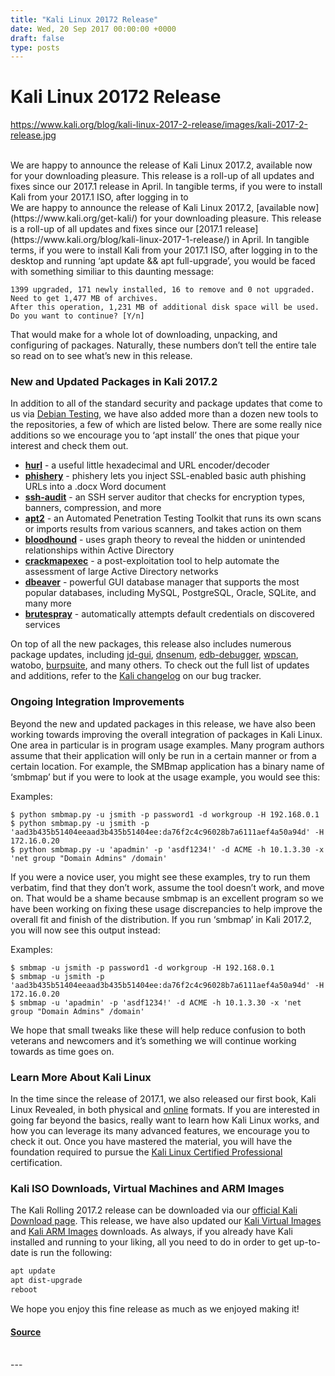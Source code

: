 ```yaml
---
title: "Kali Linux 20172 Release"
date: Wed, 20 Sep 2017 00:00:00 +0000
draft: false
type: posts
---
```

# Kali Linux 20172 Release
https://www.kali.org/blog/kali-linux-2017-2-release/images/kali-2017-2-release.jpg
<br/>

<br/>
We are happy to announce the release of Kali Linux 2017.2, available now for your downloading pleasure. This release is a roll-up of all updates and fixes since our 2017.1 release in April. In tangible terms, if you were to install Kali from your 2017.1 ISO, after logging in to
<br/>
We are happy to announce the release of Kali Linux 2017.2, [available now](https://www.kali.org/get-kali/) for your downloading pleasure. This release is a roll-up of all updates and fixes since our [2017.1 release](https://www.kali.org/blog/kali-linux-2017-1-release/) in April. In tangible terms, if you were to install Kali from your 2017.1 ISO, after logging in to the desktop and running ‘apt update && apt full-upgrade’, you would be faced with something similiar to this daunting message:

```plain
1399 upgraded, 171 newly installed, 16 to remove and 0 not upgraded.
Need to get 1,477 MB of archives.
After this operation, 1,231 MB of additional disk space will be used.
Do you want to continue? [Y/n]
```

That would make for a whole lot of downloading, unpacking, and configuring of packages. Naturally, these numbers don’t tell the entire tale so read on to see what’s new in this release.

### New and Updated Packages in Kali 2017.2

In addition to all of the standard security and package updates that come to us via [Debian Testing](https://wiki.debian.org/DebianTesting), we have also added more than a dozen new tools to the repositories, a few of which are listed below. There are some really nice additions so we encourage you to ‘apt install’ the ones that pique your interest and check them out.

-   **[hurl](https://github.com/fnord0/hURL)** - a useful little hexadecimal and URL encoder/decoder
-   **[phishery](https://github.com/ryhanson/phishery)** - phishery lets you inject SSL-enabled basic auth phishing URLs into a .docx Word document
-   **[ssh-audit](https://github.com/arthepsy/ssh-audit)** - an SSH server auditor that checks for encryption types, banners, compression, and more
-   **[apt2](https://www.kali.org/docs/tools/removed-tools/)** - an Automated Penetration Testing Toolkit that runs its own scans or imports results from various scanners, and takes action on them
-   **[bloodhound](https://github.com/BloodHoundAD/BloodHound)** - uses graph theory to reveal the hidden or unintended relationships within Active Directory
-   **[crackmapexec](https://github.com/byt3bl33d3r/CrackMapExec)** - a post-exploitation tool to help automate the assessment of large Active Directory networks
-   **[dbeaver](https://dbeaver.io/)** - powerful GUI database manager that supports the most popular databases, including MySQL, PostgreSQL, Oracle, SQLite, and many more
-   **[brutespray](https://github.com/x90skysn3k/brutespray)** - automatically attempts default credentials on discovered services

On top of all the new packages, this release also includes numerous package updates, including [jd-gui](https://www.kali.org/tools/jd-gui/), [dnsenum](https://www.kali.org/tools/dnsenum/), [edb-debugger](https://www.kali.org/tools/edb-debugger/), [wpscan](https://www.kali.org/tools/wpscan/), watobo, [burpsuite](https://www.kali.org/tools/burpsuite/), and many others. To check out the full list of updates and additions, refer to the [Kali changelog](https://bugs.kali.org/changelog_page.php) on our bug tracker.

### Ongoing Integration Improvements

Beyond the new and updated packages in this release, we have also been working towards improving the overall integration of packages in Kali Linux. One area in particular is in program usage examples. Many program authors assume that their application will only be run in a certain manner or from a certain location. For example, the SMBmap application has a binary name of ‘smbmap’ but if you were to look at the usage example, you would see this:

Examples:

```console
$ python smbmap.py -u jsmith -p password1 -d workgroup -H 192.168.0.1
$ python smbmap.py -u jsmith -p 'aad3b435b51404eeaad3b435b51404ee:da76f2c4c96028b7a6111aef4a50a94d' -H 172.16.0.20
$ python smbmap.py -u 'apadmin' -p 'asdf1234!' -d ACME -h 10.1.3.30 -x 'net group "Domain Admins" /domain'
```

If you were a novice user, you might see these examples, try to run them verbatim, find that they don’t work, assume the tool doesn’t work, and move on. That would be a shame because smbmap is an excellent program so we have been working on fixing these usage discrepancies to help improve the overall fit and finish of the distribution. If you run ‘smbmap’ in Kali 2017.2, you will now see this output instead:

Examples:

```console
$ smbmap -u jsmith -p password1 -d workgroup -H 192.168.0.1
$ smbmap -u jsmith -p 'aad3b435b51404eeaad3b435b51404ee:da76f2c4c96028b7a6111aef4a50a94d' -H 172.16.0.20
$ smbmap -u 'apadmin' -p 'asdf1234!' -d ACME -h 10.1.3.30 -x 'net group "Domain Admins" /domain'
```

We hope that small tweaks like these will help reduce confusion to both veterans and newcomers and it’s something we will continue working towards as time goes on.

### Learn More About Kali Linux

In the time since the release of 2017.1, we also released our first book, Kali Linux Revealed, in both physical and [online](https://kali.training/) formats. If you are interested in going far beyond the basics, really want to learn how Kali Linux works, and how you can leverage its many advanced features, we encourage you to check it out. Once you have mastered the material, you will have the foundation required to pursue the [Kali Linux Certified Professional](https://web.archive.org/web/20220129202701/https://home.pearsonvue.com/kali) certification.

### Kali ISO Downloads, Virtual Machines and ARM Images

The Kali Rolling 2017.2 release can be downloaded via our [official Kali Download page](https://www.kali.org/get-kali/). This release, we have also updated our [Kali Virtual Images](https://www.kali.org/get-kali/#kali-vm) and [Kali ARM Images](https://www.kali.org/get-kali/#kali-arm) downloads. As always, if you already have Kali installed and running to your liking, all you need to do in order to get up-to-date is run the following:

```sh
apt update
apt dist-upgrade
reboot
```

We hope you enjoy this fine release as much as we enjoyed making it!

#### [Source](https://www.kali.org/blog/kali-linux-2017-2-release/)

<br/>
---
